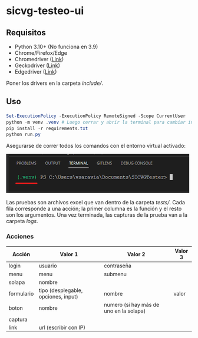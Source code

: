# sicvg-testeo-ui

## Requisitos

- Python 3.10+ (No funciona en 3.9)
- Chrome/Firefox/Edge
- Chromedriver ([Link](https://chromedriver.chromium.org/))
- Geckodriver ([Link](https://github.com/mozilla/geckodriver/releases))
- Edgedriver ([Link](https://developer.microsoft.com/en-us/microsoft-edge/tools/webdriver/))

Poner los drivers en la carpeta *include/*.

## Uso

```powershell
Set-ExecutionPolicy -ExecutionPolicy RemoteSigned -Scope CurrentUser
python -m venv .venv # Luego cerrar y abrir la terminal para cambiar interpreter
pip install -r requirements.txt
python run.py
```

Asegurarse de correr todos los comandos con el entorno virtual activado:

![Ejemplo en VSCode](/static/venv_terminal.png)

Las pruebas son archivos excel que van dentro de la carpeta *tests/*. Cada fila corresponde a una acción; la primer columna es la función y el resto son los argumentos. Una vez terminada, las capturas de la prueba van a la carpeta *logs*.

### Acciones

| Acción     | Valor 1                             | Valor 2                                 | Valor 3 |
| ---------- | ----------------------------------- | --------------------------------------- | ------- |
| login      | usuario                             | contraseña                              |         |
| menu       | menu                                | submenu                                 |         |
| solapa     | nombre                              |                                         |         |
| formulario | tipo (desplegable, opciones, input) | nombre                                  | valor   |
| boton      | nombre                              | numero (si hay más de uno en la solapa) |         |
| captura    |                                     |                                         |         |
| link       | url (escribir con IP)               |                                         |         |